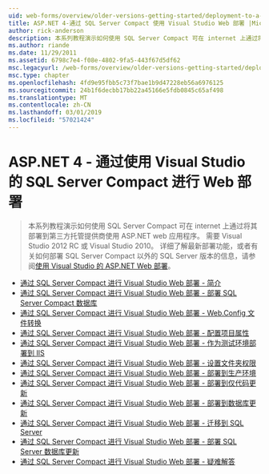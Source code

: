 ```yaml
---
uid: web-forms/overview/older-versions-getting-started/deployment-to-a-hosting-provider/index
title: ASP.NET 4-通过 SQL Server Compact 使用 Visual Studio Web 部署 |Microsoft Docs
author: rick-anderson
description: 本系列教程演示如何使用 SQL Server Compact 可在 internet 上通过将其部署到第三方 h 使用 ASP.NET web 应用程序...
ms.author: riande
ms.date: 11/29/2011
ms.assetid: 6798c7e4-f08e-4802-9fa5-443f67d5df62
msc.legacyurl: /web-forms/overview/older-versions-getting-started/deployment-to-a-hosting-provider
msc.type: chapter
ms.openlocfilehash: 4fd9e95fbb5c73f7bae1b9d47228eb56a6976125
ms.sourcegitcommit: 24b1f6decbb17bb22a45166e5fdb0845c65af498
ms.translationtype: MT
ms.contentlocale: zh-CN
ms.lasthandoff: 03/01/2019
ms.locfileid: "57021424"
---
```

<a name="aspnet-4---web-deployment-with-sql-server-compact-using-visual-studio"></a>ASP.NET 4 - 通过使用 Visual Studio 的 SQL Server Compact 进行 Web 部署
====================
> 本系列教程演示如何使用 SQL Server Compact 可在 internet 上通过将其部署到第三方托管提供商使用 ASP.NET web 应用程序。 需要 Visual Studio 2012 RC 或 Visual Studio 2010。 详细了解最新部署功能，或者有关如何部署 SQL Server Compact 以外的 SQL Server 版本的信息，请参阅[使用 Visual Studio 的 ASP.NET Web 部署](../../deployment/visual-studio-web-deployment/introduction.md)。


- [通过 SQL Server Compact 进行 Visual Studio Web 部署 - 简介](deployment-to-a-hosting-provider-introduction-1-of-12.md)
- [通过 SQL Server Compact 进行 Visual Studio Web 部署 - 部署 SQL Server Compact 数据库](deployment-to-a-hosting-provider-deploying-sql-server-compact-databases-2-of-12.md)
- [通过 SQL Server Compact 进行 Visual Studio Web 部署 - Web.Config 文件转换](deployment-to-a-hosting-provider-web-config-file-transformations-3-of-12.md)
- [通过 SQL Server Compact 进行 Visual Studio Web 部署 - 配置项目属性](deployment-to-a-hosting-provider-configuring-project-properties-4-of-12.md)
- [通过 SQL Server Compact 进行 Visual Studio Web 部署 - 作为测试环境部署到 IIS](deployment-to-a-hosting-provider-deploying-to-iis-as-a-test-environment-5-of-12.md)
- [通过 SQL Server Compact 进行 Visual Studio Web 部署 - 设置文件夹权限](deployment-to-a-hosting-provider-setting-folder-permissions-6-of-12.md)
- [通过 SQL Server Compact 进行 Visual Studio Web 部署 - 部署到生产环境](deployment-to-a-hosting-provider-deploying-to-the-production-environment-7-of-12.md)
- [通过 SQL Server Compact 进行 Visual Studio Web 部署 - 部署到仅代码更新](deployment-to-a-hosting-provider-deploying-a-code-only-update-8-of-12.md)
- [通过 SQL Server Compact 进行 Visual Studio Web 部署 - 部署到数据库更新](deployment-to-a-hosting-provider-deploying-a-database-update-9-of-12.md)
- [通过 SQL Server Compact 进行 Visual Studio Web 部署 - 迁移到 SQL Server](deployment-to-a-hosting-provider-migrating-to-sql-server-10-of-12.md)
- [通过 SQL Server Compact 进行 Visual Studio Web 部署 - 部署 SQL Server 数据库更新](deployment-to-a-hosting-provider-deploying-a-sql-server-database-update-11-of-12.md)
- [通过 SQL Server Compact 进行 Visual Studio Web 部署 - 疑难解答](deployment-to-a-hosting-provider-creating-and-installing-deployment-packages-12-of-12.md)

